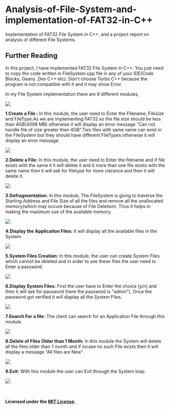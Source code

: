 # Analysis-of-File-System-and-implementation-of-FAT32-in-C++
Implementation of FAT32 File System in C++, and a project report on analysis of different File Systems.

## Further Reading
In this project, I have implemented FAT32 File System in C++. You just need to copy the code written in FileSystem.cpp file 
in any of your IDE(Code Blocks, Geany ,Dev C++ etc). Don't choose Turbo C++ because the program is not compatible with it and it may show Error.

In my File System implementation there are 9 different modules,

![](/images/Capture1.JPG)

  **1.Create a File :** In this module, the user need to Enter the Filename, Filesize and FileType.As we are implementing FAT32 so the file size should be less than 4GB(4096 MB) otherwise it will display an error message "Can not handle file of size greater then 4GB".Two files with same name can exist in the FileSystem but they should have different FileTypes otherwise it will display an error message.

![](/images/Capture2.JPG)
 
 **2.Delete a File:** In this module, the user need to Enter the filename and if file exists with the same it it will delete it and it more than one file exists with the same name then it will ask for filetype for more clerance and then it will delete it.
 
 ![](/images/Capture3.JPG)
 
 **3.Defragmentation:** In this module, The FileSystem is going to traverse the Starting Address and File Size of all the files and remove all the unallocated memory(which may occure because of File Deletion). Thus it helps in making the maximum use of the available memory.
 
 ![](/images/Capture4.JPG)
 
 **4.Display the Applicaiton Files:** It will display all the available files in the System.
 
 ![](/images/Capture5.JPG)
 
 **5.System Files Creation:** In this module, the user can create System Files which cannot be deleted and in order to see these files the user need to Enter a password.
 
 ![](/images/Capture6.JPG)
 
 **6.Display System Files:** First the user have to Enter the choice [y/n] and then it will ask for password (here the password is "admin"), Once the password got verified it will diaplay all the System Files.
 
 ![](/images/Capture7.JPG)
 
 **7.Search For a file:** The client can search for an Application File through this module.
 
 ![](/images/Capture8.JPG)
 
 **8.Delete of Files Older than 1 Month:** In this module the System will delete all the files older than 1 month and if incase no such File exists then it will display a message "All files are New".

![](/images/Capture9.JPG)

 **9.Exit:** With this module the user can Exit through the System loop.

![](/images/Capture10.JPG)



</br></br>
 **Licensed under the [MIT License](LICENSE).**
